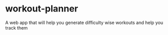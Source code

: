 # workout-planner
A web app that will help you generate difficulty wise workouts and help you track them
